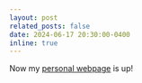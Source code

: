 ```yaml
---
layout: post
related_posts: false
date: 2024-06-17 20:30:00-0400
inline: true
---
```

Now my [personal webpage](https://torabzadeh.github.io/blog01/) is up!

